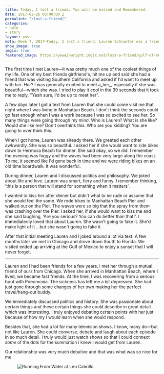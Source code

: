 ```yaml
---
title: Today, I lost a friend. You will be missed and Remembered.
date: 2017-02-26 00:00:00 Z
permalink: "/lost-a-friend/"
categories:
- note
- story
layout: post
meta: Week 7, 2017—Today, I lost a friend. Lauren Schlueter was a friend of mine who helped me through laughter. She was a historian, a teacher and a comedian. 
show_image: true
imgix: true
featured_image: https://yowainwright.imgix.net/lost-a-friend/gulf-of-mexico.jpg
---
```


The first time I met Lauren—it was pretty much one of the coolest things of my life. One of my best friends girlfriend's, hit me up and said she had a friend that was visiting Southern California and asked if I'd want to meet up with _her_. _Her_? I was generally excited to meet a_her_, especially if she was beautiful—which she was. I tried to play it cool in the 30 seconds that it took me to reply, "Yeah sure, I'd be up to meet her". 

A few days later I got a text from Lauren that she could come visit me that night where I was living in Manhattan Beach. I don't think the seconds could go fast enough when I was a work because I was so excited to see her. So many things were going through my mind. Who is Lauren? What is she like? Would she like me? Don't overthink this. Who are you kidding? You are going to over think this. 

When I got home, Lauren was already there. We greeted each other awkwardly. She was so beautiful. I asked her if she would want to ride bikes down to Hermosa Beach for dinner. She said okay, so we did. I remember the evening was foggy and the waves had been very large along the coast. To me, it seemed like I'd gone back in time and we were riding bikes on an old time boardwalk. It was wonderful. 

During dinner, Lauren and I discussed politics and philosophy. We joked about life and love. Lauren was smart, fiery and funny. I remember thinking, 'this is a person that will stand for something when it matters'. 

I wanted to kiss her after dinner but didn't what to be rude or assume that she would feel the same. We rode bikes to Manhattan Beach Pier and walked out on the Pier. The waves were so big that the spray from them was crashing over the Pier. I asked her, if she would want to kiss me and she said laughing, 'Are you serious? You can do better than that!'. I immediatedly loved that about Lauren. She wasn't going to fake it. She'd make light of it ...but she wasn't going to fake it. 

After that initial meeting Lauren and I joked around a lot via text. A few months later we met in Chicago and drove down South to Florida. We visited ended up arriving at the Gulf of Mexico to enjoy a sunset that I will never forget. 

----------

Lauren and I had been friends for a few years. I met her through a mutual friend of ours from Chicago. When she arrived in Manhattan Beach, where I lived, we became fast friends. At the time, I was recovering from a serious bout with Pneomonia. The sickness has left me a bit depressed. She had just gone through some changes of her own making her the perfect travel/hang-out buddy.

We immediately discussed politics and history. She was passionate about certain things and these certain things she could describe in great detail which was interesting. I truly enjoyed debating certain points with her just because of how my I would learn when she would respond. 

Besides that, she had a lot for many television shows. I know, many do—but not like Lauren. She could converse, debate and laugh about each episode in so much detail. I truly would just watch shows so that I could connect _some_ of the dots for the summation I knew I would get from Lauren. 

Our relationship was very much debative and that was what was so nice for me

<figure>
  <img src="//yowainwright.imgix.net/lost-a-friend/gulf-of-mexico.jpg?w=800&h=800&crop=focalpoint&auto=format" alt="Running From Water at Leo Cabrillo" />
</figure>
